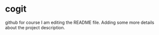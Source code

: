 # cogit
github for course
I am editing the README file. Adding some more details about the project description.
